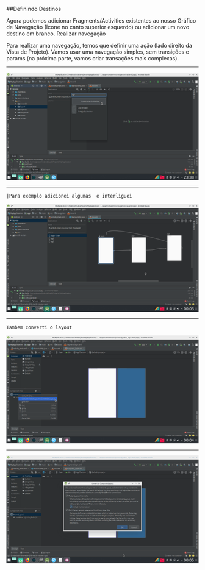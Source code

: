 ##Definindo Destinos

Agora podemos adicionar Fragments/Activities existentes ao nosso Gráfico de Navegação (Ícone no canto superior esquerdo) ou adicionar um novo destino em branco.
Realizar navegação

Para realizar uma navegação, temos que definir uma ação (lado direito da Vista de Projeto). Vamos usar uma navegação simples, sem transições e params (na próxima parte, vamos criar transações mais complexas).
 
 --------------------- 
 ![nfragment](https://raw.githubusercontent.com/gleisonnanet/Android-Jetpack-passo-a-passo/master/IMG/10.png  "nfragment")
 
 ---------------------   
 	|Para exemplo adicionei algumas  e interliguei
 	
![configurecomponent](https://raw.githubusercontent.com/gleisonnanet/Android-Jetpack-passo-a-passo/master/IMG/13.png  "configurecomponent")

 ---------------------  
 	Tambem converti o layout 
![configurecomponent](https://raw.githubusercontent.com/gleisonnanet/Android-Jetpack-passo-a-passo/master/IMG/14.png  "configurecomponent") 

 --------------------- 
  
![configurecomponent](https://raw.githubusercontent.com/gleisonnanet/Android-Jetpack-passo-a-passo/master/IMG/15.png  "configurecomponent") 